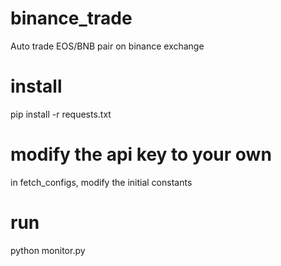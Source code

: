# binance_trade
Auto trade EOS/BNB pair on binance exchange

# install
pip install -r requests.txt

# modify the api key to your own
in fetch_configs, modify the initial constants

# run
python monitor.py

